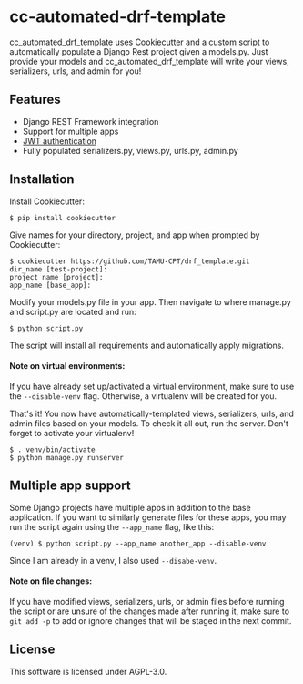 # cc-automated-drf-template
cc_automated_drf_template uses [Cookiecutter](https://github.com/audreyr/cookiecutter) and a custom script to automatically populate a Django Rest project given a models.py. Just 
provide your models and cc_automated_drf_template will write your views, serializers, urls, and admin for you!

## Features
- Django REST Framework integration
- Support for multiple apps
- [JWT authentication](https://getblimp.github.io/django-rest-framework-jwt/)
- Fully populated serializers.py, views.py, urls.py, admin.py

## Installation
Install Cookiecutter:
```console
$ pip install cookiecutter
```
Give names for your directory, project, and app when prompted by Cookiecutter:
```console
$ cookiecutter https://github.com/TAMU-CPT/drf_template.git
dir_name [test-project]:
project_name [project]: 
app_name [base_app]:
```
Modify your models.py file in your app. Then navigate to where manage.py and script.py are located and run:
```console
$ python script.py
```
The script will install all requirements and automatically apply migrations.

#### Note on virtual environments:
If you have already set up/activated a virtual environment, make sure to use the ```--disable-venv``` flag.
Otherwise, a virtualenv will be created for you. 

That's it! You now have automatically-templated views, serializers, urls, and admin files based on your models.
To check it all out, run the server. Don't forget to activate your virtualenv!
```console
$ . venv/bin/activate
$ python manage.py runserver
```

## Multiple app support
Some Django projects have multiple apps in addition to the base application.
If you want to similarly generate files for these apps, you may run the script again
using the ```--app_name``` flag, like this:
```console
(venv) $ python script.py --app_name another_app --disable-venv
```
Since I am already in a venv, I also used ```--disabe-venv```.

#### Note on file changes:
If you have modified views, serializers, urls, or admin files before running the script or are
unsure of the changes made after running it, make sure to ```git add -p``` to add or ignore changes
that will be staged in the next commit.

## License
This software is licensed under AGPL-3.0.
